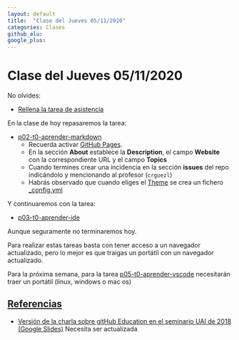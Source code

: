 ```yaml
---
layout: default
title:  "Clase del Jueves 05/11/2020"
categories: Clases
github_alu: 
google_plus: 
---
```


# Clase del Jueves 05/11/2020

No olvides:

* [Rellena la tarea de asistencia](https://campusdoctoradoyposgrado.ull.es/mod/attendance/view.php?id=283483)
  


En la clase de hoy repasaremos la tarea:


* [p02-t0-aprender-markdown]({{site.baseurl}}/tema0-introduccion/practicas/p02-t0-aprender-markdown/)
  - Recuerda activar [GitHub Pages](https://guides.github.com/features/pages/). 
  - En la sección **About** establece la **Description**, el campo **Website** con la correspondiente URL y el campo **Topics**
  - Cuando termines crear una incidencia en la sección **issues** del repo indicándolo y mencionando al profesor (`crguezl`)
  - Habrás observado que cuando eliges el [Theme](https://pages.github.com/themes/) se crea un fichero [_config.yml]()


Y continuaremos con la tarea:

* [p03-t0-aprender-ide]({{site.baseurl}}/tema0-introduccion/practicas/p03-t0-aprender-ide/)

Aunque seguramente no terminaremos hoy.

Para realizar estas tareas basta con tener acceso a un navegador actualizado, pero 
lo mejor es que traigas un portátil con un navegador actualizado.

Para la próxima semana, para la tarea [p05-t0-aprender-vscode]({{site.baseurl}}/tema0-introduccion/practicas/p05-t0-aprender-vscode) necesitarán traer un portátil (linux, windows o mac os)




## [Referencias](references)

* [Versión de la charla sobre gitHub Education en el seminario UAI de 2018 (Google Slides)](https://docs.google.com/presentation/d/1LAZUS4SX7axmzEUElh2Oz2DqC1cJA6PUvb1KixJ1KWw/edit?usp=sharing) Necesita ser actualizada